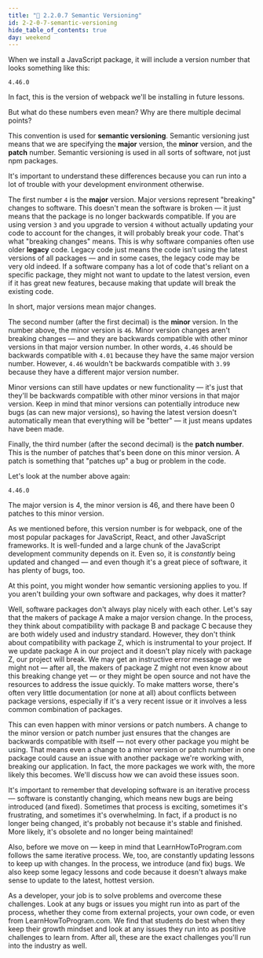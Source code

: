 ```yaml
---
title: "📓 2.2.0.7 Semantic Versioning"
id: 2-2-0-7-semantic-versioning
hide_table_of_contents: true
day: weekend
---
```


When we install a JavaScript package, it will include a version number that looks something like this:

```
4.46.0
```

In fact, this is the version of webpack we'll be installing in future lessons.

But what do these numbers even mean? Why are there multiple decimal points?

This convention is used for **semantic versioning**. Semantic versioning just means that we are specifying the **major** version, the **minor** version, and the **patch** number. Semantic versioning is used in all sorts of software, not just npm packages.

It's important to understand these differences because you can run into a lot of trouble with your development environment otherwise.

The first number `4` is the **major** version. Major versions represent "breaking" changes to software. This doesn't mean the software is broken — it just means that the package is no longer backwards compatible. If you are using version `3` and you upgrade to version `4` without actually updating your code to account for the changes, it will probably break your code. That's what "breaking changes" means. This is why software companies often use older **legacy** code. Legacy code just means the code isn't using the latest versions of all packages — and in some cases, the legacy code may be very old indeed. If a software company has a lot of code that's reliant on a specific package, they might not want to update to the latest version, even if it has great new features, because making that update will break the existing code.

In short, major versions mean major changes.

The second number (after the first decimal) is the **minor** version. In the number above, the minor version is `46`. Minor version changes aren't breaking changes — and they are backwards compatible with other minor versions in that major version number. In other words, `4.46` should be backwards compatible with `4.01` because they have the same major version number. However, `4.46` wouldn't be backwards compatible with `3.99` because they have a different major version number. 

Minor versions can still have updates or new functionality — it's just that they'll be backwards compatible with other minor versions in that major version. Keep in mind that minor versions can potentially introduce new bugs (as can new major versions), so having the latest version doesn't automatically mean that everything will be "better" — it just means updates have been made.

Finally, the third number (after the second decimal) is the **patch number**. This is the number of patches that's been done on this minor version. A patch is something that "patches up" a bug or problem in the code.

Let's look at the number above again:

```
4.46.0
```

The major version is 4, the minor version is 46, and there have been 0 patches to this minor version.

As we mentioned before, this version number is for webpack, one of the most popular packages for JavaScript, React, and other JavaScript frameworks. It is well-funded and a large chunk of the JavaScript development community depends on it. Even so, it is _constantly_ being updated and changed — and even though it's a great piece of software, it has plenty of bugs, too.

At this point, you might wonder how semantic versioning applies to you. If you aren't building your own software and packages, why does it matter?

Well, software packages don't always play nicely with each other. Let's say that the makers of package A make a major version change. In the process, they think about compatibility with package B and package C because they are both widely used and industry standard. However, they don't think about compatibility with package Z, which is instrumental to your project. If we update package A in our project and it doesn't play nicely with package Z, our project will break. We may get an instructive error message or we might not — after all, the makers of package Z might not even know about this breaking change yet — or they might be open source and not have the resources to address the issue quickly. To make matters worse, there's often very little documentation (or none at all) about conflicts between package versions, especially if it's a very recent issue or it involves a less common combination of packages.

This can even happen with minor versions or patch numbers. A change to the minor version or patch number just ensures that the changes are backwards compatible with itself — not every other package you might be using. That means even a change to a minor version or patch number in one package could cause an issue with another package we're working with, breaking our application. In fact, the more packages we work with, the more likely this becomes. We'll discuss how we can avoid these issues soon.

It's important to remember that developing software is an iterative process — software is constantly changing, which means new bugs are being introduced (and fixed). Sometimes that process is exciting, sometimes it's frustrating, and sometimes it's overwhelming. In fact, if a product is no longer being changed, it's probably not because it's stable and finished. More likely, it's obsolete and no longer being maintained!

Also, before we move on — keep in mind that LearnHowToProgram.com follows the same iterative process. We, too, are constantly updating lessons to keep up with changes. In the process, we introduce (and fix) bugs. We also keep some legacy lessons and code because it doesn't always make sense to update to the latest, hottest version. 

As a developer, your job is to solve problems and overcome these challenges. Look at any bugs or issues you might run into as part of the process, whether they come from external projects, your own code, or even from LearnHowToProgram.com. We find that students do best when they keep their growth mindset and look at any issues they run into as positive challenges to learn from. After all, these are the exact challenges you'll run into the industry as well.
